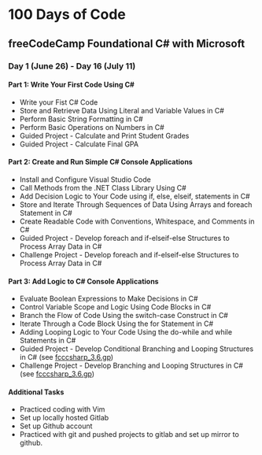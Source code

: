 # 100 Days of Code

## freeCodeCamp Foundational C# with Microsoft
### Day 1 (June 26) - Day 16 (July 11)

#### Part 1: Write Your First Code Using C#
- Write your Fist C# Code
- Store and Retrieve Data Using Literal and Variable Values in C#
- Perform Basic String Formatting in C#
- Perform Basic Operations on Numbers in C#
- Guided Project - Calculate and Print Student Grades
- Guided Project - Calculate Final GPA

#### Part 2: Create and Run Simple C# Console Applications
- Install and Configure Visual Studio Code
- Call Methods from the .NET Class Library Using C#
- Add Decision Logic to Your Code using  if, else, elseif, statements in C#
- Store and Iterate Through Sequences of Data Using Arrays and foreach Statement in C#
- Create Readable Code with Conventions, Whitespace, and Comments in C#
- Guided Project - Develop foreach and if-elseif-else Structures to Process Array Data in C#
- Challenge Project - Develop foreach and if-elseif-else Structures to Process Array Data in C#

#### Part 3: Add Logic to C# Console Applications
- Evaluate Boolean Expressions to Make Decisions in C#
- Control Variable Scope and Logic Using Code Blocks in C#
- Branch the Flow of Code Using the switch-case Construct in C#
- Iterate Through a Code Block Using the for Statement in C#
- Adding Looping Logic to Your Code Using the do-while and while Statements in C#
- Guided Project - Develop Conditional Branching and Looping Structures in C# (see [fcccsharp_3.6.gp](https://github.com/DabblingDrake/fcccsharp_3.6.gp))
- Challenge Project - Develop Branching and Looping Structures in C# (see [fcccsharp_3.6.gp](https://github.com/DabblingDrake/fcccsharp_3.7.cp))
#### Additional Tasks
- Practiced coding with Vim
- Set up locally hosted Gitlab
- Set up Github account
- Practiced with git and pushed projects to gitlab and set up mirror to github.